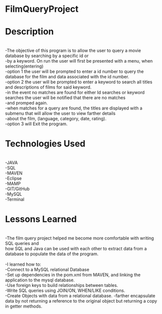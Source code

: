 # FilmQueryProject
# Description
<br>
-The objective of this program is to allow the user to query a movie database by searching by a specific id or<br>
-by a keyword. On run the user will first be presented with a menu, when selecting(entering)<br>
-option 1 the user will be prompted to enter a id number to query the database for the film and data associated with the id number.<br>
-option 2 the user will be prompted to enter a keyword to search all titles and descriptions of films for said keyword.<br>
-in the event no matches are found for either Id searches or keyword searches the user will be notified that there are no matches<br>
-and promped again.<br>
-when matches for a query are found, the titles are displayed with a submenu that will allow the user to view farther details<br>
-about the film, (language, category, date, rating).<br>
-option 3 will Exit the program.<br>

# Technologies Used
<br>
-JAVA<br>
-SQL<br>
-MAVEN<br>
-Eclipse<br>
-MAMP<br>
-GIT/GitHub<br>
-MySQL<br>
-Terminal<br>

# Lessons Learned
<br>
-The film query project helped me become more comfortable with writing SQL queries and<br> how SQL and Java can be used with each other to extract data from a database to populate the data of the program.<br><br>
-I learned how to:<br>
	-Connect to a MySQL relational Database<br>
	-Set up dependencies in the pom.xml from MAVEN, and linking the application to the mysql database.<br>
	-Use foreign keys to build relationships between tables.<br>
	-Write SQL queries using JOIN/ON, WHEN/LIKE conditions.<br>
	-Create Objects with data from a relational database.
	-farther encapsulate data by not returning a reference to the original object but returning a copy<br>
	in getter methods.<br> 
 















